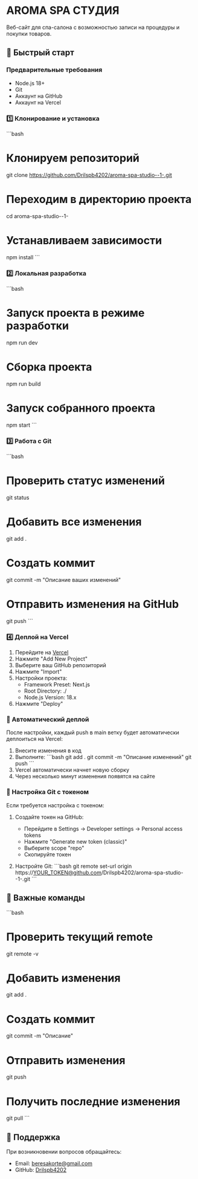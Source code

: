 # AROMA SPA СТУДИЯ

Веб-сайт для спа-салона с возможностью записи на процедуры и покупки товаров.

## 🚀 Быстрый старт

### Предварительные требования

- Node.js 18+ 
- Git
- Аккаунт на GitHub
- Аккаунт на Vercel

### 1️⃣ Клонирование и установка

\`\`\`bash
# Клонируем репозиторий
git clone https://github.com/Drilspb4202/aroma-spa-studio--1-.git

# Переходим в директорию проекта
cd aroma-spa-studio--1-

# Устанавливаем зависимости
npm install
\`\`\`

### 2️⃣ Локальная разработка

\`\`\`bash
# Запуск проекта в режиме разработки
npm run dev

# Сборка проекта
npm run build

# Запуск собранного проекта
npm start
\`\`\`

### 3️⃣ Работа с Git

\`\`\`bash
# Проверить статус изменений
git status

# Добавить все изменения
git add .

# Создать коммит
git commit -m "Описание ваших изменений"

# Отправить изменения на GitHub
git push
\`\`\`

### 4️⃣ Деплой на Vercel

1. Перейдите на [Vercel](https://vercel.com)
2. Нажмите "Add New Project"
3. Выберите ваш GitHub репозиторий
4. Нажмите "Import"
5. Настройки проекта:
   - Framework Preset: Next.js
   - Root Directory: ./
   - Node.js Version: 18.x
6. Нажмите "Deploy"

### 🔄 Автоматический деплой

После настройки, каждый push в main ветку будет автоматически деплоиться на Vercel:

1. Внесите изменения в код
2. Выполните:
   \`\`\`bash
   git add .
   git commit -m "Описание изменений"
   git push
   \`\`\`
3. Vercel автоматически начнет новую сборку
4. Через несколько минут изменения появятся на сайте

### 🔑 Настройка Git с токеном

Если требуется настройка с токеном:

1. Создайте токен на GitHub:
   - Перейдите в Settings -> Developer settings -> Personal access tokens
   - Нажмите "Generate new token (classic)"
   - Выберите scope "repo"
   - Скопируйте токен

2. Настройте Git:
   \`\`\`bash
   git remote set-url origin https://YOUR_TOKEN@github.com/Drilspb4202/aroma-spa-studio--1-.git
   \`\`\`

## 📝 Важные команды

\`\`\`bash
# Проверить текущий remote
git remote -v

# Добавить изменения
git add .

# Создать коммит
git commit -m "Описание"

# Отправить изменения
git push

# Получить последние изменения
git pull
\`\`\`

## 🤝 Поддержка

При возникновении вопросов обращайтесь:
- Email: beresakorte@gmail.com
- GitHub: [Drilspb4202](https://github.com/Drilspb4202)
